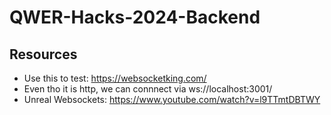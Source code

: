 # QWER-Hacks-2024-Backend

## Resources
* Use this to test: https://websocketking.com/
* Even tho it is http, we can connnect via ws://localhost:3001/
* Unreal Websockets: https://www.youtube.com/watch?v=l9TTmtDBTWY